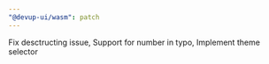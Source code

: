 ```yaml
---
"@devup-ui/wasm": patch
---
```


Fix desctructing issue, Support for number in typo, Implement theme selector
